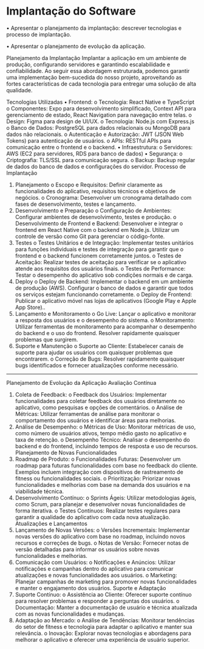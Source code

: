 # Implantação do Software

•	Apresentar o planejamento da implantação: descrever tecnologias e processo de implantação.

•	Apresentar o planejamento de evolução da aplicação.

Planejamento da Implantação
Implantar a aplicação em um ambiente de produção, configurando servidores e garantindo escalabilidade e confiabilidade. Ao seguir essa abordagem estruturada, podemos garantir uma implementação bem-sucedida do nosso projeto, aproveitando as fortes características de cada tecnologia para entregar uma solução de alta qualidade.

Tecnologias Utilizadas
•	Frontend:
o	Tecnologia: React Native  e TypeScript
o	Componentes: Expo para desenvolvimento simplificado, Context API para gerenciamento de estado, React Navigation para navegação entre telas.
o	Design: Figma para design de UI/UX.
o	Tecnologia: Node.js com Express.js
o	Banco de Dados: PostgreSQL para dados relacionais ou MongoDB para dados não relacionais.
o	Autenticação e Autorização: JWT (JSON Web Tokens) para autenticação de usuários.
o	APIs: RESTful APIs para comunicação entre o frontend e o backend.
•	Infraestrutura:
o	Servidores: AWS (EC2 para servidores, RDS para banco de dados)
•	Segurança:
o	Criptografia: TLS/SSL para comunicação segura.
o	Backup: Backup regular de dados do banco de dados e configurações do servidor.
Processo de Implantação
1.	Planejamento
o	Escopo e Requisitos: Definir claramente as funcionalidades do aplicativo, requisitos técnicos e objetivos de negócios.
o	Cronograma: Desenvolver um cronograma detalhado com fases de desenvolvimento, testes e lançamento.
2.	Desenvolvimento e Preparação
o	Configuração de Ambientes: Configurar ambientes de desenvolvimento, testes e produção. 
o	Desenvolvimento de Frontend e Backend: Desenvolver e integrar o frontend em React Native com o backend em Node.js. Utilizar um controle de versão como Git para gerenciar o código-fonte.
3.	Testes
o	Testes Unitários e de Integração: Implementar testes unitários para funções individuais e testes de integração para garantir que o frontend e o backend funcionem corretamente juntos.
o	Testes de Aceitação: Realizar testes de aceitação para verificar se o aplicativo atende aos requisitos dos usuários finais.
o	Testes de Performance: Testar o desempenho do aplicativo sob condições normais e de carga.
4.	Deploy
o	Deploy de Backend: Implementar o backend em um ambiente de produção (AWS). Configurar o banco de dados e garantir que todos os serviços estejam funcionando corretamente.
o	Deploy de Frontend: Publicar o aplicativo móvel nas lojas de aplicativos (Google Play e Apple App Store)..
5.	Lançamento e Monitoramento
o	Go Live: Lançar o aplicativo e monitorar a resposta dos usuários e o desempenho do sistema.
o	Monitoramento: Utilizar ferramentas de monitoramento para acompanhar o desempenho do backend e o uso do frontend. Resolver rapidamente quaisquer problemas que surgirem.
6.	Suporte e Manutenção
o	Suporte ao Cliente: Estabelecer canais de suporte para ajudar os usuários com quaisquer problemas que encontrarem.
o	Correção de Bugs: Resolver rapidamente quaisquer bugs identificados e fornecer atualizações conforme necessário.
________________________________________
Planejamento de Evolução da Aplicação
Avaliação Contínua
1.	Coleta de Feedback:
o	Feedback dos Usuários: Implementar funcionalidades para coletar feedback dos usuários diretamente no aplicativo, como pesquisas e opções de comentários.
o	Análise de Métricas: Utilizar ferramentas de análise para monitorar o comportamento dos usuários e identificar áreas para melhorias.
2.	Análise de Desempenho:
o	Métricas de Uso: Monitorar métricas de uso, como número de usuários ativos, tempo médio gasto no aplicativo e taxa de retenção.
o	Desempenho Técnico: Analisar o desempenho do backend e do frontend, incluindo tempos de resposta e uso de recursos.
Planejamento de Novas Funcionalidades
1.	Roadmap de Produto:
o	Funcionalidades Futuras: Desenvolver um roadmap para futuras funcionalidades com base no feedback do cliente. Exemplos incluem integração com dispositivos de rastreamento de fitness ou funcionalidades sociais.
o	Prioritização: Priorizar novas funcionalidades e melhorias com base na demanda dos usuários e na viabilidade técnica.
2.	Desenvolvimento Contínuo:
o	Sprints Ágeis: Utilizar metodologias ágeis, como Scrum, para planejar e desenvolver novas funcionalidades de forma iterativa.
o	Testes Contínuos: Realizar testes regulares para garantir a qualidade do aplicativo com cada nova atualização.
Atualizações e Lançamentos
1.	Lançamento de Novas Versões:
o	Versões Incrementais: Implementar novas versões do aplicativo com base no roadmap, incluindo novos recursos e correções de bugs.
o	Notas de Versão: Fornecer notas de versão detalhadas para informar os usuários sobre novas funcionalidades e melhorias.
2.	Comunicação com Usuários:
o	Notificações e Anúncios: Utilizar notificações e campanhas dentro do aplicativo para comunicar atualizações e novas funcionalidades aos usuários.
o	Marketing: Planejar campanhas de marketing para promover novas funcionalidades e manter o engajamento dos usuários.
Suporte e Adaptação
1.	Suporte Contínuo:
o	Assistência ao Cliente: Oferecer suporte contínuo para resolver problemas e responder a perguntas dos usuários.
o	Documentação: Manter a documentação de usuário e técnica atualizada com as novas funcionalidades e mudanças.
2.	Adaptação ao Mercado:
o	Análise de Tendências: Monitorar tendências do setor de fitness e tecnologia para adaptar o aplicativo e manter sua relevância.
o	Inovação: Explorar novas tecnologias e abordagens para melhorar o aplicativo e oferecer uma experiência de usuário superior.


